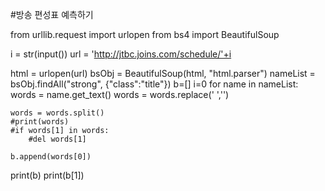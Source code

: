 #방송 편성표 예측하기

from urllib.request import urlopen
from bs4 import BeautifulSoup

i = str(input())
url = 'http://jtbc.joins.com/schedule/'+i

html = urlopen(url)
bsObj = BeautifulSoup(html, "html.parser")
nameList = bsObj.findAll("strong", {"class":"title"})
b=[]
i=0
for name in nameList:
    words = name.get_text()
    words = words.replace(' ','')
    
    words = words.split()
    #print(words)
    #if words[1] in words:
        #del words[1]
    
    b.append(words[0])
    
print(b)
print(b[1])
